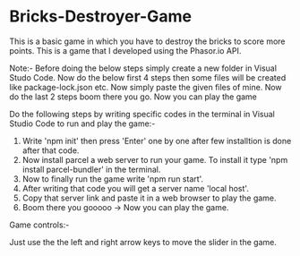 # Bricks-Destroyer-Game
This is a basic game in which you have to destroy the bricks to score more points.
This is a game that I developed using the Phasor.io API.

Note:-
Before doing the below steps simply create a new folder in Visual Studo Code.
Now do the below first 4 steps then some files will be created like package-lock.json etc.
Now simply paste the given files of mine.
Now do the last 2 steps boom there you go. Now you can play the game

Do the following steps by writing specific codes in the terminal in Visual Studio Code to run and play the game:- 

1) Write 'npm init' then press 'Enter' one by one after few installtion is done after that code.
2) Now install parcel a web server to run your game. To install it type 'npm install parcel-bundler' in the terminal.
3) Now to  finally run the game write 'npm run start'.
4) After writing that code you will get a server name 'local host'.
5) Copy that server link and paste it in a web browser to play the game.
6) Boom there you gooooo -> Now you can play the game.

Game controls:-

Just use the the left and right arrow keys to move the slider in the game.
